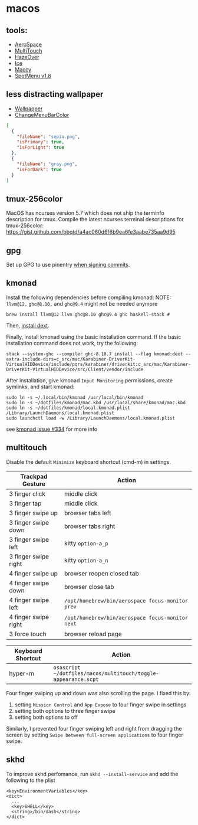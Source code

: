 # macos

## tools:

- [AeroSpace](https://github.com/nikitabobko/AeroSpace)
- [MultiTouch](https://multitouch.app/)
- [HazeOver](https://hazeover.com/)
- [Ice](https://github.com/jordanbaird/Ice)
- [Maccy](https://maccy.app/)
- [SpotMenu v1.8](https://github.com/kmikiy/SpotMenu)


## less distracting wallpaper

- [Wallpapper](https://github.com/mczachurski/wallpapper)
- [ChangeMenuBarColor](https://github.com/igorkulman/ChangeMenuBarColor)

```wallpapper.json
[
  {
    "fileName": "sepia.png",
    "isPrimary": true,
    "isForLight": true
  },
  {
    "fileName": "gray.png",
    "isForDark": true
  }
]
```


## tmux-256color

MacOS has ncurses version 5.7 which does not ship the terminfo description for tmux. Compile the latest ncurses terminal descriptions for tmux-256color: https://gist.github.com/bbqtd/a4ac060d6f6b9ea6fe3aabe735aa9d95


## gpg

Set up GPG to use pinentry [when signing commits](https://gist.github.com/troyfontaine/18c9146295168ee9ca2b30c00bd1b41e).


## kmonad

Install the following dependencies before compiling kmonad:
NOTE: `llvm@12,` `ghc@8.10,` and `ghc@9.4` might not be needed anymore

```
brew install llvm@12 llvm ghc@8.10 ghc@9.4 ghc haskell-stack # 
```

Then, [install dext](https://github.com/kmonad/kmonad/blob/master/doc/installation.md#installing-the-dext).

Finally, install kmonad using the basic installation command. If the basic installation command does not work, try the following:

```
stack --system-ghc --compiler ghc-8.10.7 install --flag kmonad:dext --extra-include-dirs=c_src/mac/Karabiner-DriverKit-VirtualHIDDevice/include/pqrs/karabiner/driverkit:c_src/mac/Karabiner-DriverKit-VirtualHIDDevice/src/Client/vendor/include
```

After installation, give kmonad `Input Monitoring` permissions, create symlinks, and start kmonad:

```
sudo ln -s ~/.local/bin/kmonad /usr/local/bin/kmonad
sudo ln -s ~/dotfiles/kmonad/mac.kbd /usr/local/share/kmonad/mac.kbd
sudo ln -s ~/dotfiles/kmonad/local.kmonad.plist /Library/LaunchDaemons/local.kmonad.plist
sudo launchctl load -w /Library/LaunchDaemons/local.kmonad.plist
```

see [kmonad issue #334](https://github.com/kmonad/kmonad/issues/334#issuecomment-1000106276) for more info


## multitouch

Disable the default `Minimize` keyboard shortcut (cmd-m) in settings.

| Trackpad Gesture | Action |
| --- | --- |
| 3 finger click | middle click |
| 3 finger tap | middle click |
| 3 finger swipe up | browser tabs left |
| 3 finger swipe down | browser tabs right |
| 3 finger swipe left | kitty `option-a_p` |
| 3 finger swipe right | kitty `option-a_n` |
| 4 finger swipe up | browser reopen closed tab |
| 4 finger swipe down | browser close tab |
| 4 finger swipe left | `/opt/homebrew/bin/aerospace focus-monitor prev` |
| 4 finger swipe right | `/opt/homebrew/bin/aerospace focus-monitor next` |
| 3 force touch | browser reload page |

| Keyboard Shortcut | Action |
| --- | --- |
| hyper-m | `osascript ~/dotfiles/macos/multitouch/toggle-appearance.scpt` |

Four finger swiping up and down was also scrolling the page. I fixed this by:
1. setting `Mission Control` and `App Expose` to four finger swipe in settings
2. setting both options to three finger swipe
3. setting both options to off

Similarly, I prevented four finger swiping left and right from dragging the screen by setting `Swipe between full-screen applications` to four finger swipe.


## skhd

To improve skhd perfomance, run `skhd --install-service` and add the following
to the plist
```
<key>EnvironmentVariables</key>
<dict>
  ...
  <key>SHELL</key>
  <string>/bin/dash</string>
</dict>
```
